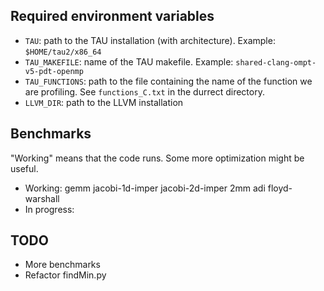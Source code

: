 ## Required environment variables

* `TAU`: path to the TAU installation (with architecture). Example: `$HOME/tau2/x86_64`
* `TAU_MAKEFILE`: name of the TAU makefile. Example: `shared-clang-ompt-v5-pdt-openmp`
* `TAU_FUNCTIONS`: path to the file containing the name of the function we are profiling. See `functions_C.txt` in the durrect directory.
* `LLVM_DIR`: path to the LLVM installation

## Benchmarks

"Working" means that the code runs. Some more optimization might be useful.
* Working: gemm  jacobi-1d-imper  jacobi-2d-imper 2mm adi floyd-warshall
* In progress: 

## TODO

* More benchmarks
* Refactor findMin.py
